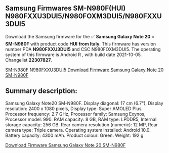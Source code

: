 <h2>Samsung Firmwares SM-N980F(HUI) N980FXXU3DUI5/N980FOXM3DUI5/N980FXXU3DUI5</h2>
Download the Samsung firmware for the ✅ <strong>Samsung Galaxy Note 20 </strong> ⭐ <strong>SM-N980F</strong> with product code <strong>HUI</strong> <strong> from Italy</strong>. This firmware has version number PDA <strong>N980FXXU3DUI5</strong> and CSC N980FOXM3DUI5. The operating system of this firmware is Android R , with build date 2021-10-05. Changelist <strong>22307827</strong>.


[SM-N980F](https://samfirm.shop/samsung/model/SM-N980F)
[N980FXXU3DUI5](https://samfirm.shop/samsung/pda/N980FXXU3DUI5)
[Download Firmware Samsung Galaxy Note 20 SM-N980F](https://samfirm.shop/samsung/firmware/463075)
<h2>Summary description:</h2>
<p>Samsung Galaxy Note20 SM-N980F. Display diagonal: 17 cm (6.7"), Display resolution: 2400 x 1080 pixels, Display type: Super AMOLED Plus. Processor frequency: 2.7 GHz, Processor family: Samsung Exynos, Processor model: 990. RAM capacity: 8 GB, RAM type: LPDDR5, Internal storage capacity: 256 GB. Rear camera resolution (numeric): 12 MP, Rear camera type: Triple camera. Operating system installed: Android 10.0. Battery capacity: 4300 mAh. Product colour: Green. Weight: 192 g</p>


[Download Firmware Samsung Galaxy Note 20 SM-N980F](https://samfirm.shop/samsung/firmware/463075)
